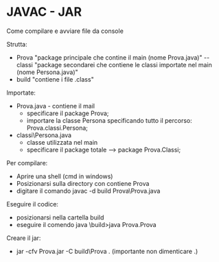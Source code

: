 # JAVAC - JAR
Come compilare e avviare file da console

Strutta:
  - Prova "package principale che contine il main (nome Prova.java)"
  -- classi "package secondarei che contiene le classi importate nel main (nome Persona.java)"
  - build "contiene i file .class"

Importate:
- Prova.java - contiene il mail
   - specificare il package Prova;
   - importare la classe Persona specificando tutto il percorso: Prova.classi.Persona;
- classi\Persona.java 
   - classe utilizzata nel main
   - specificare il package totale --> package Prova.Classi;

Per compilare:
 - Aprire una shell (cmd in windows)
 - Posizionarsi sulla directory con contiene Prova
 - digitare il comando javac -d build Prova\Prova.java
  
Eseguire il codice:
 - posizionarsi nella cartella build
 - eseguire il comendo java 
         \build>java Prova.Prova

Creare il jar:
 - jar -cfv Prova.jar -C build\Prova . (importante non dimenticare .)
        
